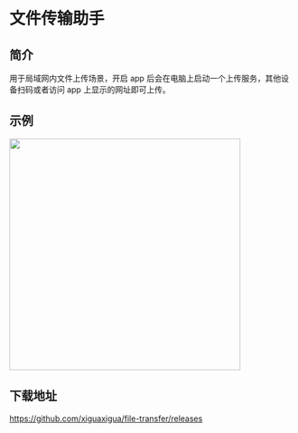 # 文件传输助手

## 简介

用于局域网内文件上传场景，开启 app 后会在电脑上启动一个上传服务，其他设备扫码或者访问 app 上显示的网址即可上传。

## 示例

<img src="https://cdn.jsdelivr.net/npm/figure-bed@0.0.50/images/ft3.png" width="409" />

## 下载地址

https://github.com/xiguaxigua/file-transfer/releases
